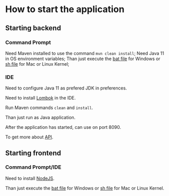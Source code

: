 # How to start the application

## Starting backend

### Command Prompt

Need Maven installed to use the command `mvn clean install`;
Need Java 11 in OS environment variables;
Than just execute the [bat file](https://github.com/marlonrp/desafio-classificacao-empresa/blob/front/desafio-backend/start-back.bat) for Windows or [sh file](https://github.com/marlonrp/desafio-classificacao-empresa/blob/front/desafio-backend/start-back.sh) for Mac or Linux Kernel;

### IDE

Need to configure Java 11 as prefered JDK in preferences.

Need to install [Lombok](https://projectlombok.org/) in the IDE.

Run Maven commands `clean` and `install`.

Than just run as Java application.

After the application has started, can use on port 8090.

To get more about [API](desafio-backend/README.md).

## Starting frontend

### Command Prompt/IDE

Need to install [NodeJS](https://nodejs.org/en/download/).

Than just execute the [bat file](https://github.com/marlonrp/desafio-classificacao-empresa/blob/front/desafio-frontend/start-front.bat) for Windows or [sh file](https://github.com/marlonrp/desafio-classificacao-empresa/blob/front/desafio-frontend/start-front.sh) for Mac or Linux Kernel.
